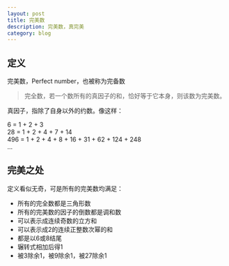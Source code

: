 ```yaml
---
layout: post
title: 完美数
description: 完美数，真完美
category: blog
---
```


## 定义
完美数，Perfect number，也被称为完备数
> 完全数，若一个数所有的真因子的和，恰好等于它本身，则该数为完美数。

真因子，指除了自身以外的约数。像这样：

6 = 1 + 2 + 3  
28 = 1 + 2 + 4 + 7 + 14  
496 = 1 + 2 + 4 + 8 + 16 + 31 + 62 + 124 + 248  
...

## 完美之处

定义看似无奇，可是所有的完美数均满足：

- 所有的完全数都是三角形数
- 所有的完美数的因子的倒数都是调和数
- 可以表示成连续奇数的立方和
- 可以表示成2的连续正整数次幂的和
- 都是以6或8结尾
- 辗转式相加后得1
- 被3除余1，被9除余1，被27除余1

[RogerAce]:    http://lirenlong.github.io  "RogerAce"
[heidy]:  http://zhihuidalian.com "Heidy"
